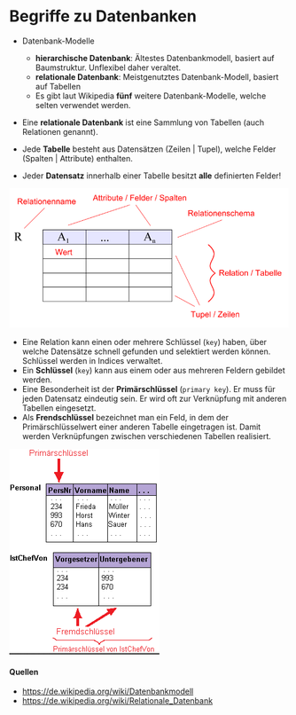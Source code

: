 # Begriffe zu Datenbanken

- Datenbank-Modelle
	- **hierarchische Datenbank**: Ältestes Datenbankmodell, basiert auf Baumstruktur. Unflexibel daher veraltet.
	- **relationale Datenbank**: Meistgenutztes Datenbank-Modell, basiert auf Tabellen
	- Es gibt laut Wikipedia **fünf** weitere Datenbank-Modelle, welche 
	selten verwendet werden.

- Eine **relationale Datenbank** ist eine Sammlung von Tabellen (auch Relationen genannt).
- Jede **Tabelle** besteht aus Datensätzen (Zeilen | Tupel), welche Felder (Spalten | Attribute) enthalten.
- Jeder **Datensatz** innerhalb einer Tabelle besitzt **alle** definierten Felder!

![Datenbankj-Relation](datenbanken-relation.png)

- Eine Relation kann einen oder mehrere Schlüssel (`key`) haben, über welche Datensätze schnell gefunden und selektiert werden können. Schlüssel werden in Indices verwaltet.
- Ein **Schlüssel** (`key`) kann aus einem oder aus mehreren Feldern gebildet werden.
- Eine Besonderheit ist der **Primärschlüssel** (`primary key`).  Er muss für jeden Datensatz eindeutig sein. Er wird oft zur Verknüpfung mit anderen Tabellen eingesetzt.
- Als **Frendschlüssel** bezeichnet man ein Feld, in dem der Primärschlüsselwert einer anderen Tabelle eingetragen ist. Damit werden Verknüpfungen zwischen verschiedenen Tabellen realisiert.

![Verknüpfung mit Schlüssel](datenbanken-verknuepfung.png)

#### Quellen

- https://de.wikipedia.org/wiki/Datenbankmodell
- https://de.wikipedia.org/wiki/Relationale_Datenbank

